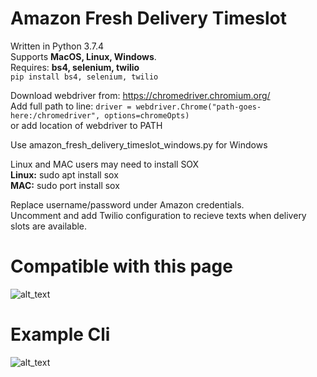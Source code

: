 # Amazon Fresh Delivery Timeslot 
Written in Python 3.7.4  
Supports **MacOS, Linux, Windows**.  
Requires: **bs4, selenium, twilio**  
  ```pip install bs4, selenium, twilio```  


Download webdriver from: https://chromedriver.chromium.org/  
Add full path to line: ```driver = webdriver.Chrome("path-goes-here:/chromedriver", options=chromeOpts)```  
or add location of webdriver to PATH 

Use amazon_fresh_delivery_timeslot_windows.py for Windows  

Linux and MAC users may need to install SOX  
**Linux:** sudo apt install sox  
**MAC:** sudo port install sox  

Replace username/password under Amazon credentials.  
Uncomment and add Twilio configuration to recieve texts when delivery slots are available.


# Compatible with this page
![alt_text](https://github.com/wfleisher/amazon_fresh_delivery_timeslot/blob/master/example-page.png)

# Example Cli
![alt_text](https://github.com/wfleisher/amazon_fresh_delivery_timeslot/blob/master/example-cli.png)
